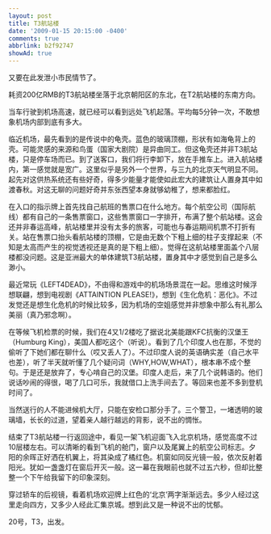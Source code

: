 ```yaml
---
layout: post
title: T3航站楼
date: '2009-01-15 20:15:00 -0400'
comments: true
abbrlink: b2f92747
showAd: true
---
```


又要在此发泄小市民情节了。

耗资200亿RMB的T3航站楼坐落于北京朝阳区的东北，在T2航站楼的东南方向。

当车行驶到机场高速，就已经可以看到远处飞机起落。平均每5分钟一次，不敢想象机场内部到底有多大。

临近机场，最先看到的是传说中的龟壳。蓝色的玻璃顶棚，形状有如海龟背上的壳。可能灵感的来源和鸟蛋（国家大剧院）是异曲同工。但这龟壳还并非T3航站楼，只是停车场而已。到了送客口，我们将行李卸下，放在手推车上。进入航站楼内，第一感觉就是宽广。这里似乎是另外一个世界，与三九的北京天气明显不同。起先对这供热系统还有些好奇，得多少能量才能使如此宏大的建筑让人置身其中如渡春秋。对这无聊的问题好奇并东张西望本身就够幼稚了，想来都脸红。

在入口的指示牌上首先找自己航班的售票口在什么地方。每个航空公司（国际航线）都有自己的一条售票窗口，这些售票窗口一字排开，布满了整个航站楼。这会还并非春运高峰，航站楼里并没有太多的旅客，可能也与春运期间机票不打折有关。站在售票口抬头看航站楼的顶棚，它是由无数个下粗上细的柱子支撑起来（不知是太高而产生的视觉透视还是真的是下粗上细）。觉得在这航站楼里面盖个八层楼都没问题。这是亚洲最大的单体建筑T3航站楼，置身其中才感觉到自己是多么渺小。

最近常玩《LEFT4DEAD》，不由得和游戏中的机场场景混在一起。思维这时候浮想联翩，想到电视剧《ATTAINTION PLEASE!》，想到《生化危机：恶化》。不过发觉还是想生化危机的时候比较多，因为机场的空姐感觉并非想象中那么有礼那么美丽（真乃邪念啊）。

在等候飞机检票的时候，我们在4又1/2楼吃了据说北美能跟KFC抗衡的汉堡王（Humburg King），美国人都吃这个（听说）。看到了几个印度人也在那，不觉的偷听了下她们都在聊什么（哎又丢人了）。不过印度人说的英语确实差（自己水平也差），听了半天就听懂了几个疑问词（WHY,HOW,WHAT），根本串不成个整句。于是还是放弃了，专心啃自己的汉堡。印度人走后，来了几个说韩语的。他们说话吵闹的得很，喝了几口可乐，我就借口上洗手间去了。等回来也差不多到登机时间了。

当然送行的人不能进候机大厅，只能在安检口那分手了。三个警卫，一堵透明的玻璃墙，长长的过道，望着亲人越行越远的背影，说不出的惆怅。

结束了T3航站楼一行返回途中，看见一架飞机迎面飞入北京机场，感觉高度不过10层楼左右。可以清晰的看到飞机的舱门，窗户以及尾翼上的航空公司标志。夕阳的余晖正好洒在机翼上，将其染成了橘红色。机窗如同反光镜一般，依次反射着阳光。犹如一盏盏灯在窗后开灭一般。这一幕在我眼前也就不过五六秒，但却比整整一个下午给我留下的印象深刻。

穿过轿车的后视镜，看着机场欢迎牌上红色的‘北京’两字渐渐远去。多少人经过这里走向四方，又多少人经此汇集京城。想到此又是一种说不出的忧郁。

20号，T3，出发。
